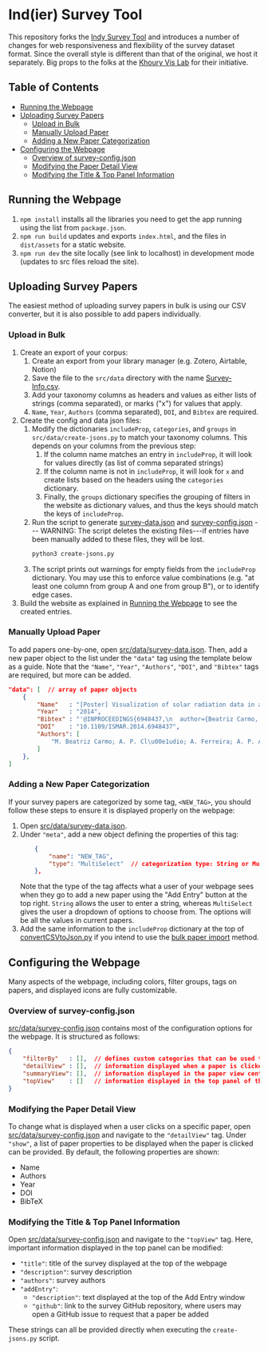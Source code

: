 # Ind(ier) Survey Tool<!-- omit from toc -->

This repository forks the [Indy Survey Tool](https://github.com/VisDunneRight/Indy-Survey-Tool) and introduces a number of changes for web responsiveness and flexibility of the survey dataset format. Since the overall style is different than that of the original, we host it separately. Big props to the folks at the [Khoury Vis Lab](https://github.com/VisDunneRight) for their initiative. 

## Table of Contents<!-- omit from toc -->

- [Running the Webpage](#running-the-webpage)
- [Uploading Survey Papers](#uploading-survey-papers)
  - [Upload in Bulk](#upload-in-bulk)
  - [Manually Upload Paper](#manually-upload-paper)
  - [Adding a New Paper Categorization](#adding-a-new-paper-categorization)
- [Configuring the Webpage](#configuring-the-webpage)
  - [Overview of survey-config.json](#overview-of-survey-configjson)
  - [Modifying the Paper Detail View](#modifying-the-paper-detail-view)
  - [Modifying the Title \& Top Panel Information](#modifying-the-title--top-panel-information)

## Running the Webpage

1. `npm install` installs all the libraries you need to get the app running using the list from `package.json`.
2. `npm run build` updates and exports `index.html`, and the files in `dist/assets` for a static website. 
3. `npm run dev` the site locally (see link to localhost) in development mode (updates to src files reload the site).

## Uploading Survey Papers

The easiest method of uploading survey papers in bulk is using our CSV converter, but it is also possible to add papers individually.

### Upload in Bulk

1. Create an export of your corpus: 
   1. Create an export from your library manager (e.g. Zotero, Airtable, Notion)
   2. Save the file to the `src/data` directory with the name [Survey-Info.csv](Survey-Info.csv).
   3. Add your taxonomy columns as headers and values as either lists of strings (comma separated), or marks ("x") for values that apply. 
   4. `Name`, `Year`, `Authors` (comma separated), `DOI`, and `Bibtex` are required. 
2. Create the config and data json files: 
   1. Modify the dictionaries `includeProp`, `categories`, and `groups` in `src/data/create-jsons.py` to match your taxonomy columns. This depends on your columns from the previous step:
      1. If the column name matches an entry in `includeProp`, it will look for values directly (as list of comma separated strings)
      2. If the column name is not in `includeProp`, it will look for `x` and create lists based on the headers using the `categories` dictionary.
      3. Finally, the `groups` dictionary specifies the grouping of filters in the website as dictionary values, and thus the keys should match the keys of `includeProp`.
   2. Run the script to generate [survey-data.json](src/data/survey-data.json) and [survey-config.json](src/data/survey-config.json) --- WARNING: The script deletes the existing files---if entries have been manually added to these files, they will be lost. 
        ```bash
        python3 create-jsons.py
        ```
   3. The script prints out warnings for empty fields from the `includeProp` dictionary. You may use this to enforce value combinations (e.g. "at least one column from group A and one from group B"), or to identify edge cases. 
3. Build the website as explained in [Running the Webpage](#running-the-webpage) to see the created entries. 

### Manually Upload Paper

To add papers one-by-one, open [src/data/survey-data.json](src/data/survey-data.json). Then, add a new paper object to the list under the `"data"` tag using the template below as a guide. Note that the `"Name"`, `"Year"`, `"Authors"`, `"DOI"`, and `"Bibtex"` tags are required, but more can be added.
```json
"data": [  // array of paper objects
    {
        "Name"   : "[Poster] Visualization of solar radiation data in augmented reality",
        "Year"   : "2014",
        "Bibtex" : "'@INPROCEEDINGS{6948437,\n  author={Beatriz Carmo, Maria and Cl\u00e1udio, ....",
        "DOI"    : "10.1109/ISMAR.2014.6948437",
        "Authors": [
            "M. Beatriz Carmo; A. P. Cl\u00e1udio; A. Ferreira; A. P. Afonso; ...."
        ]
    },
]
```

### Adding a New Paper Categorization

If your survey papers are categorized by some tag, `<NEW_TAG>`, you should follow these steps to ensure it is displayed properly on the webpage:

1. Open [src/data/survey-data.json](src/data/survey-data.json).
2. Under `"meta"`, add a new object defining the properties of this tag:
    ```json
        {
            "name": "NEW_TAG",
            "type": "MultiSelect"  // categorization type: String or MultiSelect
        },
    ```
    Note that the type of the tag affects what a user of your webpage sees when they go to add a new paper using the "Add Entry" button at the top right. `String` allows the user to enter a string, whereas `MultiSelect` gives the user a dropdown of options to choose from. The options will be all the values in current papers.
3. Add the same information to the `includeProp` dictionary at the top of [convertCSVtoJson.py](convertCSVtoJson.py) if you intend to use the [bulk paper import](#upload-in-bulk) method.

## Configuring the Webpage

Many aspects of the webpage, including colors, filter groups, tags on papers, and displayed icons are fully customizable.

### Overview of survey-config.json

[src/data/survey-config.json](src/data/survey-config.json) contains most of the configuration options for the webpage. It is structured as follows:

```json
{
    "filterBy"   : [],  // defines custom categories that can be used to filter the papers
    "detailView" : [],  // information displayed when a paper is clicked by the user
    "summaryView": [],  // information displayed in the paper view center panel
    "topView"    : []   // information displayed in the top panel of the webpage
}
```

### Modifying the Paper Detail View

To change what is displayed when a user clicks on a specific paper, open [src/data/survey-config.json](src/data/survey-config.json) and navigate to the `"detailView"` tag. Under `"show"`, a list of paper properties to be displayed when the paper is clicked can be provided. By default, the following properties are shown:

* Name
* Authors
* Year
* DOI
* BibTeX

### Modifying the Title & Top Panel Information

Open [src/data/survey-config.json](src/data/survey-config.json) and navigate to the `"topView"` tag. Here, important information displayed in the top panel can be modified:

* `"title"`: title of the survey displayed at the top of the webpage
* `"description"`: survey description
* `"authors"`: survey authors
* `"addEntry"`:
  * `"description"`: text displayed at the top of the Add Entry window
  * `"github"`: link to the survey GitHub repository, where users may open a GitHub issue to request that a paper be added

These strings can all be provided directly when executing the `create-jsons.py` script. 
